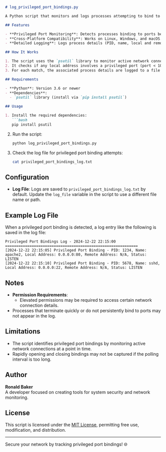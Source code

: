 ```markdown
# log_privileged_port_bindings.py

A Python script that monitors and logs processes attempting to bind to privileged ports (ports < 1024). This tool is valuable for security auditing and tracking potential unauthorized network activity.

## Features

- **Privileged Port Monitoring**: Detects processes binding to ports below 1024.
- **Cross-Platform Compatibility**: Works on Linux, Windows, and macOS.
- **Detailed Logging**: Logs process details (PID, name, local and remote addresses, and status) with timestamps.

## How It Works

1. The script uses the `psutil` library to monitor active network connections.
2. It checks if any local address involves a privileged port (port < 1024).
3. For each match, the associated process details are logged to a file and optionally printed to the console.

## Requirements

- **Python**: Version 3.6 or newer
- **Dependencies**:
  - `psutil` library (install via `pip install psutil`)

## Usage

1. Install the required dependencies:
   ```bash
   pip install psutil
   ```

2. Run the script:
   ```bash
   python log_privileged_port_bindings.py
   ```

3. Check the log file for privileged port binding attempts:
   ```bash
   cat privileged_port_bindings_log.txt
   ```

## Configuration

- **Log File**: Logs are saved to `privileged_port_bindings_log.txt` by default. Update the `log_file` variable in the script to use a different file name or path.

## Example Log File

When a privileged port binding is detected, a log entry like the following is saved in the log file:

```
Privileged Port Bindings Log - 2024-12-22 22:15:00
============================================================
[2024-12-22 22:15:05] Privileged Port Binding - PID: 1234, Name: apache2, Local Address: 0.0.0.0:80, Remote Address: N/A, Status: LISTEN
[2024-12-22 22:15:10] Privileged Port Binding - PID: 5678, Name: sshd, Local Address: 0.0.0.0:22, Remote Address: N/A, Status: LISTEN
```

## Notes

- **Permission Requirements**:
  - Elevated permissions may be required to access certain network connection details.
- Processes that terminate quickly or do not persistently bind to ports may not appear in the log.

## Limitations

- The script identifies privileged port bindings by monitoring active network connections at a point in time.
- Rapidly opening and closing bindings may not be captured if the polling interval is too long.

## Author

**Ronald Baker**  
A developer focused on creating tools for system security and network monitoring.

## License

This script is licensed under the [MIT License](LICENSE), permitting free use, modification, and distribution.

---

Secure your network by tracking privileged port bindings! 🌐
```